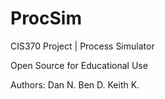 ProcSim
=======

CIS370 Project | Process Simulator

Open Source for Educational Use

Authors:
Dan N.
Ben D.
Keith K.
